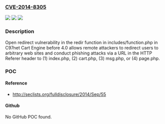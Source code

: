 ### [CVE-2014-8305](https://cve.mitre.org/cgi-bin/cvename.cgi?name=CVE-2014-8305)
![](https://img.shields.io/static/v1?label=Product&message=n%2Fa&color=blue)
![](https://img.shields.io/static/v1?label=Version&message=n%2Fa&color=blue)
![](https://img.shields.io/static/v1?label=Vulnerability&message=n%2Fa&color=brighgreen)

### Description

Open redirect vulnerability in the redir function in includes/function.php in C97net Cart Engine before 4.0 allows remote attackers to redirect users to arbitrary web sites and conduct phishing attacks via a URL in the HTTP Referer header to (1) index.php, (2) cart.php, (3) msg.php, or (4) page.php.

### POC

#### Reference
- http://seclists.org/fulldisclosure/2014/Sep/55

#### Github
No GitHub POC found.

